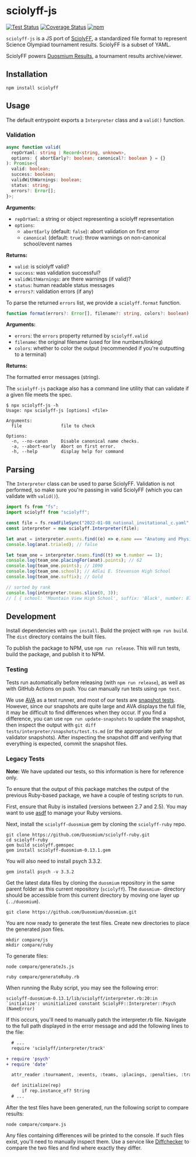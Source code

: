 # sciolyff-js

[![Test Status](https://github.com/Duosmium/sciolyff/actions/workflows/test.yml/badge.svg)](https://github.com/Duosmium/sciolyff/actions/workflows/test.yml) [![Coverage Status](https://coveralls.io/repos/github/Duosmium/sciolyff/badge.svg?branch=main)](https://coveralls.io/github/Duosmium/sciolyff?branch=main) [![npm](https://img.shields.io/npm/v/sciolyff)](https://www.npmjs.com/package/sciolyff)

`sciolyff-js` is a JS port of [SciolyFF](https://github.com/Duosmium/sciolyff), a standardized file format to represent Science Olympiad tournament results. SciolyFF is a subset of YAML.

SciolyFF powers [Duosmium Results](https://www.duosmium.org/results/), a tournament results archive/viewer.

## Installation

```
npm install sciolyff
```

## Usage

The default entrypoint exports a `Interpreter` class and a `valid()` function.

### Validation

```ts
async function valid(
  repOrYaml: string | Record<string, unknown>,
  options: { abortEarly?: boolean; canonical?: boolean } = {}
): Promise<{
  valid: boolean;
  success: boolean;
  validWithWarnings: boolean;
  status: string;
  errors?: Error[];
}>;
```

**Arguments:**

- `repOrYaml`: a string or object representing a sciolyff representation
- `options`:
  - `abortEarly` (default: `false`): abort validation on first error
  - `canonical` (default: `true`): throw warnings on non-canonical school/event names

**Returns:**

- `valid`: is sciolyff valid?
- `success`: was validation successful?
- `validWithWarnings`: are there warnings (if valid)?
- `status`: human readable status messages
- `errors?`: validation errors (if any)

To parse the returned `errors` list, we provide a `sciolyff.format` function.

```ts
function format(errors?: Error[], filename?: string, colors?: boolean): string;
```

**Arguments:**

- `errors`: the `errors` property returned by `sciolyff.valid`
- `filename`: the original filename (used for line numbers/linking)
- `colors`: whether to color the output (recommended if you're outputting to a terminal)

**Returns:**

The formatted error messages (string).

The `sciolyff-js` package also has a command line utility that can validate if a given file meets the spec.

```
$ npx sciolyff-js -h
Usage: npx sciolyff-js [options] <file>

Arguments:
  file               file to check

Options:
  -n, --no-canon     Disable canonical name checks.
  -a, --abort-early  Abort on first error.
  -h, --help         display help for command
```

## Parsing

The `Interpreter` class can be used to parse SciolyFF. Validation is not performed, so make sure you're passing in valid SciolyFF (which you can validate with `valid()`).

```js
import fs from "fs";
import sciolyff from "sciolyff";

const file = fs.readFileSync("2022-01-08_national_invitational_c.yaml", "utf8");
const interpreter = new sciolyff.Interpreter(file);

let anat = interpreter.events.find((e) => e.name === "Anatomy and Physiology");
console.log(anat.trialed); // false

let team_one = interpreter.teams.find((t) => t.number == 1);
console.log(team_one.placingFor(anat).points); // 62
console.log(team_one.points); // 1090
console.log(team_one.school); // Adlai E. Stevenson High School
console.log(team_one.suffix); // Gold

// sorted by rank
console.log(interpreter.teams.slice(0, 3));
// [ { school: 'Mountain View High School', suffix: 'Black', number: 87, state: 'CA' ... }, ... ]
```

## Development

Install dependencies with `npm install`. Build the project with `npm run build`. The `dist` directory contains the built files.

To publish the package to NPM, use `npm run release`. This will run tests, build the package, and publish it to NPM.

### Testing

Tests run automatically before releasing (with `npm run release`), as well as with GitHub Actions on push. You can manually run tests using `npm test`.

We use [AVA](https://github.com/avajs/ava) as a test runner, and most of our tests are [snapshot tests](https://github.com/avajs/ava/blob/main/docs/04-snapshot-testing.md). However, since our snapshots are quite large and AVA displays the full file, it may be difficult to find differences when they occur. If you find a difference, you can use `npm run update-snapshots` to update the snapshot, then inspect the output with `git diff tests/interpreter/snapshots/test.ts.md` (or the appropriate path for validator snapshots). After inspecting the snapshot diff and verifying that everything is expected, commit the snapshot files.

### Legacy Tests

**Note:** We have updated our tests, so this information is here for reference only.

To ensure that the output of this package matches the output of the previous Ruby-based package, we have a couple of testing scripts to run.

First, ensure that Ruby is installed (versions between 2.7 and 2.5). You may want to use [asdf](https://asdf-vm.com/) to manage your Ruby versions.

Next, install the `sciolyff-duosmium` gem by cloning the `sciolyff-ruby` repo.

```
git clone https://github.com/Duosmium/sciolyff-ruby.git
cd sciolyff-ruby
gem build sciolyff.gemspec
gem install sciolyff-duosmium-0.13.1.gem
```

You will also need to install psych 3.3.2.

```
gem install psych -v 3.3.2
```

Get the latest data files by cloning the `duosmium` repository in the same parent folder as this current repository (`sciolyff`). The `duosmium-` directory should be accessible from this current directory by moving one layer up (`../duosmium`).

```
git clone https://github.com/Duosmium/duosmium.git
```

You are now ready to generate the test files. Create new directories to place the generated json files.

```
mkdir compare/js
mkdir compare/ruby
```

To generate files:

```
node compare/generateJs.js
```

```
ruby compare/generateRuby.rb
```

When running the Ruby script, you may see the following error:

```
sciolyff-duosmium-0.13.1/lib/sciolyff/interpreter.rb:20:in `initialize': uninitialized constant SciolyFF::Interpreter::Psych (NameError)
```

If this occurs, you'll need to manually patch the interpreter.rb file. Navigate to the full path displayed in the error message and add the following lines to the file:

```diff
  # ...
  require 'sciolyff/interpreter/track'

+ require 'psych'
+ require 'date'

  attr_reader :tournament, :events, :teams, :placings, :penalties, :tracks

  def initialize(rep)
      if rep.instance_of? String
  # ...
```

After the test files have been generated, run the following script to compare results:

```
node compare/compare.js
```

Any files containing differences will be printed to the console. If such files exist, you'll need to manually inspect them. Use a service like [Diffchecker](https://www.diffchecker.com/) to compare the two files and find where exactly they differ.
